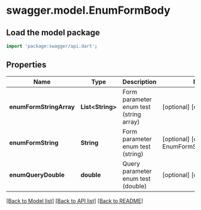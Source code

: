 # swagger.model.EnumFormBody

## Load the model package
```dart
import 'package:swagger/api.dart';
```

## Properties
Name | Type | Description | Notes
------------ | ------------- | ------------- | -------------
**enumFormStringArray** | **List&lt;String&gt;** | Form parameter enum test (string array) | [optional] [default to []]
**enumFormString** | **String** | Form parameter enum test (string) | [optional] [default to EnumFormStringEnum.efg_]
**enumQueryDouble** | **double** | Query parameter enum test (double) | [optional] [default to null]

[[Back to Model list]](../README.md#documentation-for-models) [[Back to API list]](../README.md#documentation-for-api-endpoints) [[Back to README]](../README.md)

